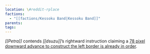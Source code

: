 ```yaml
---
location: \#reddit-rplace
factions:
  - "[[factions/Kessoku Band|Kessoku Band]]"
parents: 
tags: 
---
```

*[[Petra]]* contends *[[dsuzu]]*’s rightward instruction claiming a [78 pixel downward advance to construct the left border is already in order](discord://discord.com/channels/1093664259273130084/1131230952119615600/1131575260303593633).
